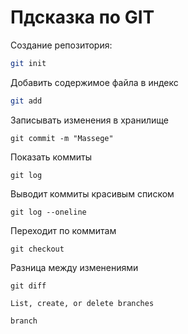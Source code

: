 # Пдсказка по GIT 
Создание репозитория:
```sh
git init
```
Добавить содержимое файла в индекс
```sh
git add
```
Записывать изменения в хранилище
```
git commit -m "Massege"
```
Показать коммиты
```
git log
```
Выводит коммиты красивым списком
```
git log --oneline
```
Переходит по коммитам
```
git checkout
```
Разница между изменениями 
```
git diff
```
    List, create, or delete branches
    
```
branch    
```